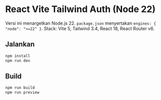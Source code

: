 # React Vite Tailwind Auth (Node 22)

Versi ini menargetkan Node.js 22. `package.json` menyertakan `engines: { "node": ">=22" }`.
Stack: Vite 5, Tailwind 3.4, React 18, React Router v6.

## Jalankan
```bash
npm install
npm run dev
```

## Build
```bash
npm run build
npm run preview
```
